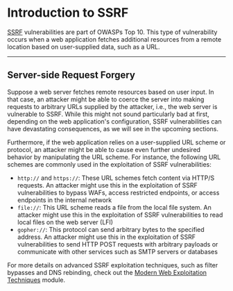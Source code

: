 # Introduction to SSRF

[SSRF](https://owasp.org/Top10/A10_2021-Server-Side_Request_Forgery_\(SSRF\)/) vulnerabilities are part of OWASPs Top 10. This type of vulnerability occurs when a web application fetches additional resources from a remote location based on user-supplied data, such as a URL.

***

## Server-side Request Forgery

Suppose a web server fetches remote resources based on user input. In that case, an attacker might be able to coerce the server into making requests to arbitrary URLs supplied by the attacker, i.e., the web server is vulnerable to SSRF. While this might not sound particularly bad at first, depending on the web application's configuration, SSRF vulnerabilities can have devastating consequences, as we will see in the upcoming sections.

Furthermore, if the web application relies on a user-supplied URL scheme or protocol, an attacker might be able to cause even further undesired behavior by manipulating the URL scheme. For instance, the following URL schemes are commonly used in the exploitation of SSRF vulnerabilities:

* `http://` and `https://`: These URL schemes fetch content via HTTP/S requests. An attacker might use this in the exploitation of SSRF vulnerabilities to bypass WAFs, access restricted endpoints, or access endpoints in the internal network
* `file://`: This URL scheme reads a file from the local file system. An attacker might use this in the exploitation of SSRF vulnerabilities to read local files on the web server (LFI)
* `gopher://`: This protocol can send arbitrary bytes to the specified address. An attacker might use this in the exploitation of SSRF vulnerabilities to send HTTP POST requests with arbitrary payloads or communicate with other services such as SMTP servers or databases

For more details on advanced SSRF exploitation techniques, such as filter bypasses and DNS rebinding, check out the [Modern Web Exploitation Techniques](https://academy.hackthebox.com/module/details/231) module.
